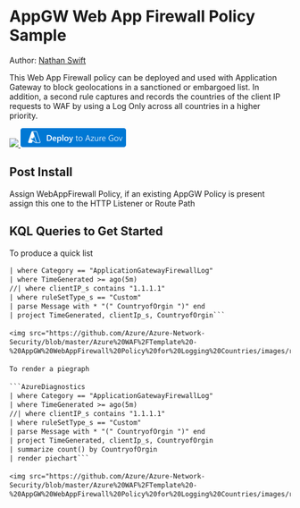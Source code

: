 # AppGW Web App Firewall Policy Sample
Author: [Nathan Swift](https://github.com/swiftsolves-msft)  


This Web App Firewall policy can be deployed and used with Application Gateway to block geolocations in a sanctioned or embargoed list. In addition,  a second rule captures and records the countries of the client IP requests to WAF by using a Log Only across all countries in a higher priority.

<a href="https://portal.azure.com/#create/Microsoft.Template/uri/https%3A%2F%2Fraw.githubusercontent.com%2FAzure%2FAzure-Network-Security%2Fmaster%2FAzure%20WAF%2FTemplate%20-%20AppGW%20WebAppFirewall%20Policy%20for%20Logging%20Countries%2Fazuredeploy.json" target="_blank">
    <img src="https://aka.ms/deploytoazurebutton"/>
</a>
<a href="https://portal.azure.us/#create/Microsoft.Template/uri/https%3A%2F%2Fraw.githubusercontent.com%2FAzure%2FAzure-Network-Security%2Fmaster%2FAzure%20WAF%2FTemplate%20-%20AppGW%20WebAppFirewall%20Policy%20for%20Logging%20Countries%2Fazuredeploy.json" target="_blank">
<img src="https://raw.githubusercontent.com/Azure/azure-quickstart-templates/master/1-CONTRIBUTION-GUIDE/images/deploytoazuregov.png"/>
</a>

## Post Install 

Assign WebAppFirewall Policy, if an existing AppGW Policy is present assign this one to the HTTP Listener or Route Path

## KQL Queries to Get Started

To produce a quick list

```AzureDiagnostics
| where Category == "ApplicationGatewayFirewallLog"
| where TimeGenerated >= ago(5m)
//| where clientIP_s contains "1.1.1.1"
| where ruleSetType_s == "Custom"
| parse Message with * "(" CountryofOrgin ")" end
| project TimeGenerated, clientIp_s, CountryofOrgin```

<img src="https://github.com/Azure/Azure-Network-Security/blob/master/Azure%20WAF%2FTemplate%20-%20AppGW%20WebAppFirewall%20Policy%20for%20Logging%20Countries/images/results.png"/>

To render a piegraph

```AzureDiagnostics
| where Category == "ApplicationGatewayFirewallLog"
| where TimeGenerated >= ago(5m)
//| where clientIP_s contains "1.1.1.1"
| where ruleSetType_s == "Custom"
| parse Message with * "(" CountryofOrgin ")" end
| project TimeGenerated, clientIp_s, CountryofOrgin
| summarize count() by CountryofOrgin
| render piechart```

<img src="https://github.com/Azure/Azure-Network-Security/blob/master/Azure%20WAF%2FTemplate%20-%20AppGW%20WebAppFirewall%20Policy%20for%20Logging%20Countries/images/resultspie.png"/>